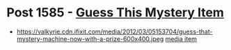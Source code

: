 # Post 1585 - [Guess This Mystery Item](https://www.ifixit.com/News/1585/guess-this-mystery-item)

- https://valkyrie.cdn.ifixit.com/media/2012/03/05153704/guess-that-mystery-machine-now-with-a-prize-600x400.jpeg [media item](media-28359.md)